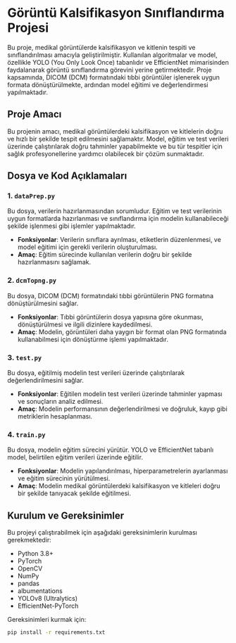 # Görüntü Kalsifikasyon Sınıflandırma Projesi

Bu proje, medikal görüntülerde kalsifikasyon ve kitlenin tespiti ve sınıflandırılması amacıyla geliştirilmiştir. Kullanılan algoritmalar ve model, özellikle YOLO (You Only Look Once) tabanlıdır ve EfficientNet mimarisinden faydalanarak görüntü sınıflandırma görevini yerine getirmektedir. Proje kapsamında, DICOM (DCM) formatındaki tıbbi görüntüler işlenerek uygun formata dönüştürülmekte, ardından model eğitimi ve değerlendirmesi yapılmaktadır.

## Proje Amacı

Bu projenin amacı, medikal görüntülerdeki kalsifikasyon ve kitlelerin doğru ve hızlı bir şekilde tespit edilmesini sağlamaktır. Model, eğitim ve test verileri üzerinde çalıştırılarak doğru tahminler yapabilmekte ve bu tür tespitler için sağlık profesyonellerine yardımcı olabilecek bir çözüm sunmaktadır.

## Dosya ve Kod Açıklamaları

### 1. `dataPrep.py`
Bu dosya, verilerin hazırlanmasından sorumludur. Eğitim ve test verilerinin uygun formatlarda hazırlanması ve sınıflandırma için modelin kullanabileceği şekilde işlenmesi gibi işlemler yapılmaktadır.
- **Fonksiyonlar**: Verilerin sınıflara ayrılması, etiketlerin düzenlenmesi, ve model eğitimi için gerekli verilerin oluşturulması.
- **Amaç**: Eğitim sürecinde kullanılan verilerin doğru bir şekilde hazırlanmasını sağlamak.

### 2. `dcmTopng.py`
Bu dosya, DICOM (DCM) formatındaki tıbbi görüntülerin PNG formatına dönüştürülmesini sağlar.
- **Fonksiyonlar**: Tıbbi görüntülerin dosya yapısına göre okunması, dönüştürülmesi ve ilgili dizinlere kaydedilmesi.
- **Amaç**: Modelin, görüntüleri daha yaygın bir format olan PNG formatında kullanabilmesi için dönüştürme işlemi yapılmaktadır.

### 3. `test.py`
Bu dosya, eğitilmiş modelin test verileri üzerinde çalıştırılarak değerlendirilmesini sağlar.
- **Fonksiyonlar**: Eğitilen modelin test verileri üzerinde tahminler yapması ve sonuçların analiz edilmesi.
- **Amaç**: Modelin performansının değerlendirilmesi ve doğruluk, kayıp gibi metriklerin hesaplanması.

### 4. `train.py`
Bu dosya, modelin eğitim sürecini yürütür. YOLO ve EfficientNet tabanlı model, belirtilen eğitim verileri üzerinde eğitilir.
- **Fonksiyonlar**: Modelin yapılandırılması, hiperparametrelerin ayarlanması ve eğitim sürecinin yürütülmesi.
- **Amaç**: Modelin medikal görüntülerdeki kalsifikasyon ve kitleleri doğru bir şekilde tanıyacak şekilde eğitilmesi.

## Kurulum ve Gereksinimler

Bu projeyi çalıştırabilmek için aşağıdaki gereksinimlerin kurulması gerekmektedir:

- Python 3.8+
- PyTorch
- OpenCV
- NumPy
- pandas
- albumentations
- YOLOv8 (Ultralytics)
- EfficientNet-PyTorch

Gereksinimleri kurmak için:

```bash
pip install -r requirements.txt
